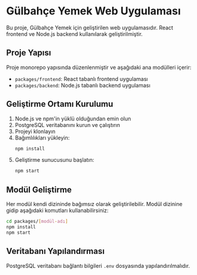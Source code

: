 # Gülbahçe Yemek Web Uygulaması

Bu proje, Gülbahçe Yemek için geliştirilen web uygulamasıdır. React frontend ve Node.js backend kullanılarak geliştirilmiştir.

## Proje Yapısı

Proje monorepo yapısında düzenlenmiştir ve aşağıdaki ana modülleri içerir:

- `packages/frontend`: React tabanlı frontend uygulaması
- `packages/backend`: Node.js tabanlı backend uygulaması

## Geliştirme Ortamı Kurulumu

1. Node.js ve npm'in yüklü olduğundan emin olun
2. PostgreSQL veritabanını kurun ve çalıştırın
3. Projeyi klonlayın
4. Bağımlılıkları yükleyin:
   ```bash
   npm install
   ```
5. Geliştirme sunucusunu başlatın:
   ```bash
   npm start
   ```

## Modül Geliştirme

Her modül kendi dizininde bağımsız olarak geliştirilebilir. Modül dizinine gidip aşağıdaki komutları kullanabilirsiniz:

```bash
cd packages/[modül-adı]
npm install
npm start
```

## Veritabanı Yapılandırması

PostgreSQL veritabanı bağlantı bilgileri `.env` dosyasında yapılandırılmalıdır. 